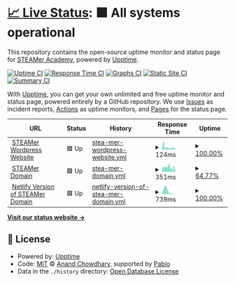 # [📈 Live Status](https://STEAMer-Academy.github.io/upptime-monitoring): <!--live status--> **🟩 All systems operational**

This repository contains the open-source uptime monitor and status page for [STEAMer Academy](https://steameracademy.wordpress.com/), powered by [Upptime](https://github.com/upptime/upptime).

[![Uptime CI](https://github.com/STEAMer-Academy/upptime-monitoring/workflows/Uptime%20CI/badge.svg)](https://github.com/STEAMer-Academy/upptime-monitoring/actions?query=workflow%3A%22Uptime+CI%22)
[![Response Time CI](https://github.com/STEAMer-Academy/upptime-monitoring/workflows/Response%20Time%20CI/badge.svg)](https://github.com/STEAMer-Academy/upptime-monitoring/actions?query=workflow%3A%22Response+Time+CI%22)
[![Graphs CI](https://github.com/STEAMer-Academy/upptime-monitoring/workflows/Graphs%20CI/badge.svg)](https://github.com/STEAMer-Academy/upptime-monitoring/actions?query=workflow%3A%22Graphs+CI%22)
[![Static Site CI](https://github.com/STEAMer-Academy/upptime-monitoring/workflows/Static%20Site%20CI/badge.svg)](https://github.com/STEAMer-Academy/upptime-monitoring/actions?query=workflow%3A%22Static+Site+CI%22)
[![Summary CI](https://github.com/STEAMer-Academy/upptime-monitoring/workflows/Summary%20CI/badge.svg)](https://github.com/STEAMer-Academy/upptime-monitoring/actions?query=workflow%3A%22Summary+CI%22)

With [Upptime](https://upptime.js.org), you can get your own unlimited and free uptime monitor and status page, powered entirely by a GitHub repository. We use [Issues](https://github.com/STEAMer-Academy/upptime-monitoring/issues) as incident reports, [Actions](https://github.com/STEAMer-Academy/upptime-monitoring/actions) as uptime monitors, and [Pages](https://STEAMer-Academy.github.io/upptime-monitoring) for the status page.

<!--start: status pages-->
<!-- This summary is generated by Upptime (https://github.com/upptime/upptime) -->
<!-- Do not edit this manually, your changes will be overwritten -->
<!-- prettier-ignore -->
| URL | Status | History | Response Time | Uptime |
| --- | ------ | ------- | ------------- | ------ |
| <img alt="" src="https://icons.duckduckgo.com/ip3/steameracademy.wordpress.com.ico" height="13"> [STEAMer Wordpress Website](https://steameracademy.wordpress.com/) | 🟩 Up | [stea-mer-wordpress-website.yml](https://github.com/STEAMer-Academy/upptime-monitoring/commits/HEAD/history/stea-mer-wordpress-website.yml) | <details><summary><img alt="Response time graph" src="./graphs/stea-mer-wordpress-website/response-time-week.png" height="20"> 124ms</summary><br><a href="https://status.steameracademy.me/history/stea-mer-wordpress-website"><img alt="Response time 98" src="https://img.shields.io/endpoint?url=https%3A%2F%2Fraw.githubusercontent.com%2FSTEAMer-Academy%2Fupptime-monitoring%2FHEAD%2Fapi%2Fstea-mer-wordpress-website%2Fresponse-time.json"></a><br><a href="https://status.steameracademy.me/history/stea-mer-wordpress-website"><img alt="24-hour response time 78" src="https://img.shields.io/endpoint?url=https%3A%2F%2Fraw.githubusercontent.com%2FSTEAMer-Academy%2Fupptime-monitoring%2FHEAD%2Fapi%2Fstea-mer-wordpress-website%2Fresponse-time-day.json"></a><br><a href="https://status.steameracademy.me/history/stea-mer-wordpress-website"><img alt="7-day response time 124" src="https://img.shields.io/endpoint?url=https%3A%2F%2Fraw.githubusercontent.com%2FSTEAMer-Academy%2Fupptime-monitoring%2FHEAD%2Fapi%2Fstea-mer-wordpress-website%2Fresponse-time-week.json"></a><br><a href="https://status.steameracademy.me/history/stea-mer-wordpress-website"><img alt="30-day response time 98" src="https://img.shields.io/endpoint?url=https%3A%2F%2Fraw.githubusercontent.com%2FSTEAMer-Academy%2Fupptime-monitoring%2FHEAD%2Fapi%2Fstea-mer-wordpress-website%2Fresponse-time-month.json"></a><br><a href="https://status.steameracademy.me/history/stea-mer-wordpress-website"><img alt="1-year response time 98" src="https://img.shields.io/endpoint?url=https%3A%2F%2Fraw.githubusercontent.com%2FSTEAMer-Academy%2Fupptime-monitoring%2FHEAD%2Fapi%2Fstea-mer-wordpress-website%2Fresponse-time-year.json"></a></details> | <details><summary><a href="https://status.steameracademy.me/history/stea-mer-wordpress-website">100.00%</a></summary><a href="https://status.steameracademy.me/history/stea-mer-wordpress-website"><img alt="All-time uptime 100.00%" src="https://img.shields.io/endpoint?url=https%3A%2F%2Fraw.githubusercontent.com%2FSTEAMer-Academy%2Fupptime-monitoring%2FHEAD%2Fapi%2Fstea-mer-wordpress-website%2Fuptime.json"></a><br><a href="https://status.steameracademy.me/history/stea-mer-wordpress-website"><img alt="24-hour uptime 100.00%" src="https://img.shields.io/endpoint?url=https%3A%2F%2Fraw.githubusercontent.com%2FSTEAMer-Academy%2Fupptime-monitoring%2FHEAD%2Fapi%2Fstea-mer-wordpress-website%2Fuptime-day.json"></a><br><a href="https://status.steameracademy.me/history/stea-mer-wordpress-website"><img alt="7-day uptime 100.00%" src="https://img.shields.io/endpoint?url=https%3A%2F%2Fraw.githubusercontent.com%2FSTEAMer-Academy%2Fupptime-monitoring%2FHEAD%2Fapi%2Fstea-mer-wordpress-website%2Fuptime-week.json"></a><br><a href="https://status.steameracademy.me/history/stea-mer-wordpress-website"><img alt="30-day uptime 100.00%" src="https://img.shields.io/endpoint?url=https%3A%2F%2Fraw.githubusercontent.com%2FSTEAMer-Academy%2Fupptime-monitoring%2FHEAD%2Fapi%2Fstea-mer-wordpress-website%2Fuptime-month.json"></a><br><a href="https://status.steameracademy.me/history/stea-mer-wordpress-website"><img alt="1-year uptime 100.00%" src="https://img.shields.io/endpoint?url=https%3A%2F%2Fraw.githubusercontent.com%2FSTEAMer-Academy%2Fupptime-monitoring%2FHEAD%2Fapi%2Fstea-mer-wordpress-website%2Fuptime-year.json"></a></details>
| <img alt="" src="https://icons.duckduckgo.com/ip3/steameracademy.me.ico" height="13"> [STEAMer Domain](https://steameracademy.me/) | 🟩 Up | [stea-mer-domain.yml](https://github.com/STEAMer-Academy/upptime-monitoring/commits/HEAD/history/stea-mer-domain.yml) | <details><summary><img alt="Response time graph" src="./graphs/stea-mer-domain/response-time-week.png" height="20"> 351ms</summary><br><a href="https://status.steameracademy.me/history/stea-mer-domain"><img alt="Response time 273" src="https://img.shields.io/endpoint?url=https%3A%2F%2Fraw.githubusercontent.com%2FSTEAMer-Academy%2Fupptime-monitoring%2FHEAD%2Fapi%2Fstea-mer-domain%2Fresponse-time.json"></a><br><a href="https://status.steameracademy.me/history/stea-mer-domain"><img alt="24-hour response time 329" src="https://img.shields.io/endpoint?url=https%3A%2F%2Fraw.githubusercontent.com%2FSTEAMer-Academy%2Fupptime-monitoring%2FHEAD%2Fapi%2Fstea-mer-domain%2Fresponse-time-day.json"></a><br><a href="https://status.steameracademy.me/history/stea-mer-domain"><img alt="7-day response time 351" src="https://img.shields.io/endpoint?url=https%3A%2F%2Fraw.githubusercontent.com%2FSTEAMer-Academy%2Fupptime-monitoring%2FHEAD%2Fapi%2Fstea-mer-domain%2Fresponse-time-week.json"></a><br><a href="https://status.steameracademy.me/history/stea-mer-domain"><img alt="30-day response time 273" src="https://img.shields.io/endpoint?url=https%3A%2F%2Fraw.githubusercontent.com%2FSTEAMer-Academy%2Fupptime-monitoring%2FHEAD%2Fapi%2Fstea-mer-domain%2Fresponse-time-month.json"></a><br><a href="https://status.steameracademy.me/history/stea-mer-domain"><img alt="1-year response time 273" src="https://img.shields.io/endpoint?url=https%3A%2F%2Fraw.githubusercontent.com%2FSTEAMer-Academy%2Fupptime-monitoring%2FHEAD%2Fapi%2Fstea-mer-domain%2Fresponse-time-year.json"></a></details> | <details><summary><a href="https://status.steameracademy.me/history/stea-mer-domain">64.77%</a></summary><a href="https://status.steameracademy.me/history/stea-mer-domain"><img alt="All-time uptime 85.59%" src="https://img.shields.io/endpoint?url=https%3A%2F%2Fraw.githubusercontent.com%2FSTEAMer-Academy%2Fupptime-monitoring%2FHEAD%2Fapi%2Fstea-mer-domain%2Fuptime.json"></a><br><a href="https://status.steameracademy.me/history/stea-mer-domain"><img alt="24-hour uptime 0.00%" src="https://img.shields.io/endpoint?url=https%3A%2F%2Fraw.githubusercontent.com%2FSTEAMer-Academy%2Fupptime-monitoring%2FHEAD%2Fapi%2Fstea-mer-domain%2Fuptime-day.json"></a><br><a href="https://status.steameracademy.me/history/stea-mer-domain"><img alt="7-day uptime 64.77%" src="https://img.shields.io/endpoint?url=https%3A%2F%2Fraw.githubusercontent.com%2FSTEAMer-Academy%2Fupptime-monitoring%2FHEAD%2Fapi%2Fstea-mer-domain%2Fuptime-week.json"></a><br><a href="https://status.steameracademy.me/history/stea-mer-domain"><img alt="30-day uptime 85.59%" src="https://img.shields.io/endpoint?url=https%3A%2F%2Fraw.githubusercontent.com%2FSTEAMer-Academy%2Fupptime-monitoring%2FHEAD%2Fapi%2Fstea-mer-domain%2Fuptime-month.json"></a><br><a href="https://status.steameracademy.me/history/stea-mer-domain"><img alt="1-year uptime 85.59%" src="https://img.shields.io/endpoint?url=https%3A%2F%2Fraw.githubusercontent.com%2FSTEAMer-Academy%2Fupptime-monitoring%2FHEAD%2Fapi%2Fstea-mer-domain%2Fuptime-year.json"></a></details>
| <img alt="" src="https://icons.duckduckgo.com/ip3/steamer-academyme.netlify.app.ico" height="13"> [Netlify Version of STEAMer Domain](https://steamer-academyme.netlify.app/) | 🟩 Up | [netlify-version-of-stea-mer-domain.yml](https://github.com/STEAMer-Academy/upptime-monitoring/commits/HEAD/history/netlify-version-of-stea-mer-domain.yml) | <details><summary><img alt="Response time graph" src="./graphs/netlify-version-of-stea-mer-domain/response-time-week.png" height="20"> 739ms</summary><br><a href="https://status.steameracademy.me/history/netlify-version-of-stea-mer-domain"><img alt="Response time 739" src="https://img.shields.io/endpoint?url=https%3A%2F%2Fraw.githubusercontent.com%2FSTEAMer-Academy%2Fupptime-monitoring%2FHEAD%2Fapi%2Fnetlify-version-of-stea-mer-domain%2Fresponse-time.json"></a><br><a href="https://status.steameracademy.me/history/netlify-version-of-stea-mer-domain"><img alt="24-hour response time 49" src="https://img.shields.io/endpoint?url=https%3A%2F%2Fraw.githubusercontent.com%2FSTEAMer-Academy%2Fupptime-monitoring%2FHEAD%2Fapi%2Fnetlify-version-of-stea-mer-domain%2Fresponse-time-day.json"></a><br><a href="https://status.steameracademy.me/history/netlify-version-of-stea-mer-domain"><img alt="7-day response time 739" src="https://img.shields.io/endpoint?url=https%3A%2F%2Fraw.githubusercontent.com%2FSTEAMer-Academy%2Fupptime-monitoring%2FHEAD%2Fapi%2Fnetlify-version-of-stea-mer-domain%2Fresponse-time-week.json"></a><br><a href="https://status.steameracademy.me/history/netlify-version-of-stea-mer-domain"><img alt="30-day response time 739" src="https://img.shields.io/endpoint?url=https%3A%2F%2Fraw.githubusercontent.com%2FSTEAMer-Academy%2Fupptime-monitoring%2FHEAD%2Fapi%2Fnetlify-version-of-stea-mer-domain%2Fresponse-time-month.json"></a><br><a href="https://status.steameracademy.me/history/netlify-version-of-stea-mer-domain"><img alt="1-year response time 739" src="https://img.shields.io/endpoint?url=https%3A%2F%2Fraw.githubusercontent.com%2FSTEAMer-Academy%2Fupptime-monitoring%2FHEAD%2Fapi%2Fnetlify-version-of-stea-mer-domain%2Fresponse-time-year.json"></a></details> | <details><summary><a href="https://status.steameracademy.me/history/netlify-version-of-stea-mer-domain">100.00%</a></summary><a href="https://status.steameracademy.me/history/netlify-version-of-stea-mer-domain"><img alt="All-time uptime 100.00%" src="https://img.shields.io/endpoint?url=https%3A%2F%2Fraw.githubusercontent.com%2FSTEAMer-Academy%2Fupptime-monitoring%2FHEAD%2Fapi%2Fnetlify-version-of-stea-mer-domain%2Fuptime.json"></a><br><a href="https://status.steameracademy.me/history/netlify-version-of-stea-mer-domain"><img alt="24-hour uptime 100.00%" src="https://img.shields.io/endpoint?url=https%3A%2F%2Fraw.githubusercontent.com%2FSTEAMer-Academy%2Fupptime-monitoring%2FHEAD%2Fapi%2Fnetlify-version-of-stea-mer-domain%2Fuptime-day.json"></a><br><a href="https://status.steameracademy.me/history/netlify-version-of-stea-mer-domain"><img alt="7-day uptime 100.00%" src="https://img.shields.io/endpoint?url=https%3A%2F%2Fraw.githubusercontent.com%2FSTEAMer-Academy%2Fupptime-monitoring%2FHEAD%2Fapi%2Fnetlify-version-of-stea-mer-domain%2Fuptime-week.json"></a><br><a href="https://status.steameracademy.me/history/netlify-version-of-stea-mer-domain"><img alt="30-day uptime 100.00%" src="https://img.shields.io/endpoint?url=https%3A%2F%2Fraw.githubusercontent.com%2FSTEAMer-Academy%2Fupptime-monitoring%2FHEAD%2Fapi%2Fnetlify-version-of-stea-mer-domain%2Fuptime-month.json"></a><br><a href="https://status.steameracademy.me/history/netlify-version-of-stea-mer-domain"><img alt="1-year uptime 100.00%" src="https://img.shields.io/endpoint?url=https%3A%2F%2Fraw.githubusercontent.com%2FSTEAMer-Academy%2Fupptime-monitoring%2FHEAD%2Fapi%2Fnetlify-version-of-stea-mer-domain%2Fuptime-year.json"></a></details>

<!--end: status pages-->

[**Visit our status website →**](https://status.steameracademy.me/)

## 📄 License

- Powered by: [Upptime](https://github.com/upptime/upptime)
- Code: [MIT](./LICENSE) © [Anand Chowdhary](https://anandchowdhary.com), supported by [Pabio](https://pabio.com)
- Data in the `./history` directory: [Open Database License](https://opendatacommons.org/licenses/odbl/1-0/)
